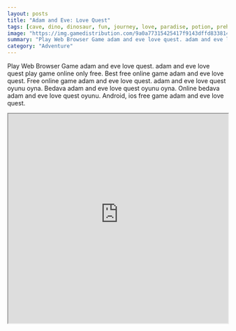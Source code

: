 ```yaml
---
layout: posts
title: "Adam and Eve: Love Quest"
tags: [cave, dino, dinosaur, fun, journey, love, paradise, potion, prehistoric, treasure, adam, eden, eve, caveman, free, online, games, oyna, game, free, games, play, play, games]
image: "https://img.gamedistribution.com/9a0a77315425417f9143dffd833814cf.jpg"
summary: "Play Web Browser Game adam and eve love quest. adam and eve love quest play game online only free. Best free online game adam and eve love quest. Free online game adam and eve love quest. adam and eve love quest oyunu oyna. Bedava adam and eve love quest oyunu oyna. Online bedava adam and eve love quest oyunu. Android, ios free game adam and eve love quest."
category: "Adventure"
---
```


Play Web Browser Game adam and eve love quest. adam and eve love quest play game online only free. Best free online game adam and eve love quest. Free online game adam and eve love quest. adam and eve love quest oyunu oyna. Bedava adam and eve love quest oyunu oyna. Online bedava adam and eve love quest oyunu. Android, ios free game adam and eve love quest.

<iframe width="100%" height="480px;" src="https://html5.gamedistribution.com/9a0a77315425417f9143dffd833814cf/"></iframe>